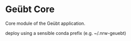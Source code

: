 # Geübt Core

Core module of the Geübt application.


deploy using a sensible conda prefix (e.g. ~/.nrw-geuebt)